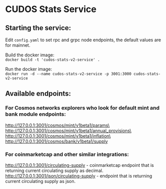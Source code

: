 # CUDOS Stats Service

## Starting the service:

Edit ```config.yaml``` to set rpc and grpc node endpoints, the default values are for mainnet.

Build the docker image:\
```docker build -t 'cudos-stats-v2-service' .```

Run the docker image:\
```docker run -d --name cudos-stats-v2-service -p 3001:3000 cudos-stats-v2-service```

## Available endpoints:

### For Cosmos networks explorers who look for default mint and bank module endpoints:
http://127.0.0.1:3001/cosmos/mint/v1beta1/params\
http://127.0.0.1:3001/cosmos/mint/v1beta1/annual_provisions\
http://127.0.0.1:3001/cosmos/mint/v1beta1/inflation\
http://127.0.0.1:3001/cosmos/bank/v1beta1/supply

### For coinmarketcap and other similar integrations:
http://127.0.0.1:3001/circulating-supply - coinmarketcap endpoint that is returning current circulating supply as decimal.\
http://127.0.0.1:3001/json/circulating-supply - endpoint that is returning current circulating supply as json.